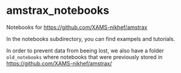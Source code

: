 # amstrax_notebooks
Notebooks for https://github.com/XAMS-nikhef/amstrax

In the notebooks subdirectory, you can find exampels and tutorials.

In order to prevent data from beeing lost, we also have a folder `old_notebooks` where notebooks that were previously stored in https://github.com/XAMS-nikhef/amstrax/
